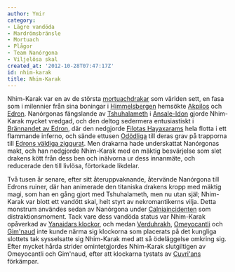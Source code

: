 ```yaml
---
author: Ymir
category:
- Lägre vandöda
- Mardrömsbränsle
- Mortuach
- Plågor
- Team Nanórgona
- Viljelösa skal
created_at: '2012-10-28T07:47:17Z'
id: nhim-karak
title: Nhim-Karak
---
```

Nhim-Karak var en av de största [mortuachdrakar] som världen sett, en fasa som i milennier från sina boningar i [Himmelsbergen] hemsökte [Akpilos] och [Edron]. Nanórgonas fängslande av [Tshuhalameth] i [Ansale-Idon] gjorde Nhim-Karak mycket vredgad, och den deltog sedermera entusiastiskt i [Brännandet av Edron], där den nedgjorde [Filotas Hayaxarams] hela flotta i ett flammande inferno, och sände ettusen [Odödliga] till deras grav på trapporna till [Edrons väldiga ziggurat]. Men drakarna hade underskattat Nanórgonas makt, och han nedgjorde Nhim-Karak med en mäktig besvärjelse som slet drakens kött från dess ben och inälvorna ur dess innanmäte, och reducerade den till livlösa, förtorkade likdelar.

Två tusen år senare, efter sitt återuppvaknande, återvände Nanórgona till Edrons ruiner, där han animerade den titaniska drakens kropp med mäktig magi, som han en gång gjort med Tshuhalameth, men nu utan själ; Nhim-Karak var blott ett vandött skal, helt styrt av nekromantikerns vilja. Detta monstrum användes sedan av Nanórgona under [Calniaincidenten] som distraktionsmoment. Tack vare dess vandöda status var Nhim-Karak opåverkad av [Yanaidars klockor], och medan [Verduhrakh], [Omeyocantli] och [Gim'naud] inte kunde närma sig klockorna som placerats på det kungliga slottets tak sysselsatte sig Nhim-Karak med att så ödeläggelse omkring sig. Efter mycket hårda strider omintetgjordes Nhim-Karak slutgiltigen av Omeyocantli och Gim'naud, efter att klockarna tystats av [Cuvri'ans] förkämpar.

  [mortuachdrakar]: Mortuach
  [Himmelsbergen]: Himmelsbergen
  [Akpilos]: Akpilos
  [Edron]: Edron
  [Tshuhalameth]: Tshuhalameth
  [Ansale-Idon]: Ansale-Idon
  [Brännandet av Edron]: Brännandet_av_Edron
  [Filotas Hayaxarams]: Filotas_Hayaxarams
  [Odödliga]: Atârhaxamanerna
  [Edrons väldiga ziggurat]: Raptarinanki
  [Calniaincidenten]: Calniaincidenten
  [Yanaidars klockor]: Yanaidars_klockor
  [Verduhrakh]: Verduhrakh
  [Omeyocantli]: Omeyocantli
  [Gim'naud]: Gimnaud
  [Cuvri'ans]: Cuvrian